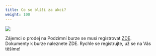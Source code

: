 ```yaml
---
title: Co se blíží za akci?
weight: 100
---
```

![](/images/uploads/burza_podzim_2018-1-.jpg)

Zájemci o prodej na Podzimní burze se musí registrovat [ZDE](https://docs.google.com/forms/d/e/1FAIpQLScep3NZhLZkcVRkI7Pb2lQUvstCGUpVtsbgPDGjvuSlUkXdjA/viewform).\
Dokumenty k burze naleznete ZDE. Rychle se registrujte, už se na Vás těšíme!
